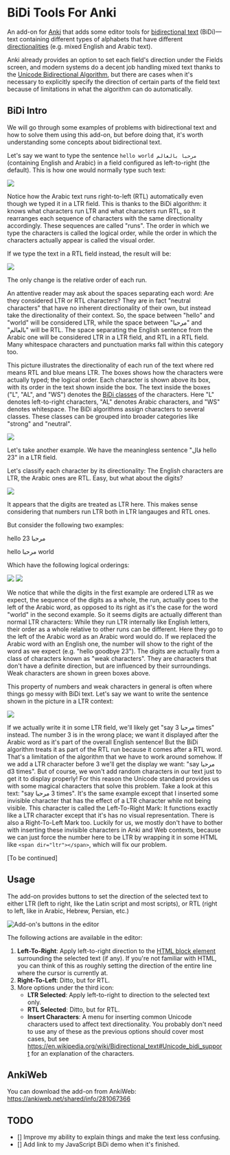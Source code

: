 # BiDi Tools For Anki

An add-on for [Anki](https://apps.ankiweb.net/) that adds some editor tools for
[bidirectional text](https://en.wikipedia.org/wiki/Bidirectional_text)
(BiDi)—text containing different types of alphabets that have different
[directionalities](https://en.wikipedia.org/wiki/Writing_system#Directionality) (e.g. mixed English and Arabic text).

Anki already provides an option to set each field's direction under the Fields screen,
and modern systems do a decent job handling mixed text thanks to the [Unicode Bidirectional Algorithm](https://unicode.org/reports/tr9/),
but there are cases when it's necessary to explicitly specify the direction of certain parts
of the field text because of limitations in what the algorithm can do automatically.

## BiDi Intro

We will go through some examples of problems with bidirectional text and how to solve them using this add-on,
but before doing that, it's worth understanding some concepts about bidirectional text.

Let's say we want to type the sentence `hello world مرحبا بالعالم` (containing English and Arabic)
in a field configured as left-to-right (the default). This is how one
would normally type such text:

![](demo/1.gif)

Notice how the Arabic text runs right-to-left (RTL) automatically even though we typed it in a LTR field.
This is thanks to the BiDi algorithm: it knows what characters run LTR and what characters run RTL,
so it rearranges each sequence of characters with the same directionality accordingly. These sequences are called "runs".
The order in which we type the characters is called the logical order, while the order in which
the characters actually appear is called the visual order.

If we type the text in a RTL field instead, the result will be:

![](demo/2.png)

The only change is the relative order of each run.

An attentive reader may ask about the spaces separating each word: Are they considered
LTR or RTL characters? They are in fact "neutral characters" that have no inherent directionality
of their own, but instead take the directionality of their context. So, the space between "hello"
and "world" will be considered LTR, while the space between "مرحبا" and "بالعالم" will be RTL.
The space separating the English sentence from the Arabic one will be considered LTR in a LTR field,
and RTL in a RTL field. Many whitespace characters and punctuation marks fall within this category too.

This picture illustrates the directionality of each run of the text where red means RTL and blue means LTR.
The boxes shows how the characters were actually typed; the logical order.
Each character is shown above its box, with its order in the text shown inside the box.
The text inside the boxes ("L", "AL", and "WS") denotes the [BiDi classes](https://unicode.org/reports/tr44/#Bidi_Class_Values) of the characters.
Here "L" denotes left-to-right characters, "AL" denotes Arabic characters, and "WS" denotes whitespace.
The BiDi algorithms assign characters to several classes. These classes can be grouped
into broader categories like "strong" and "neutral".

![](demo/2-illustrated.png)

Let's take another example. We have the meaningless sentence "قال hello 23" in a LTR field.

Let's classify each character by its directionality: The English characters are LTR, the Arabic ones are RTL.
Easy, but what about the digits?

![](demo/3.png)

It appears that the digits are treated as LTR here. This makes sense considering
that numbers run LTR both in LTR langauges and RTL ones.

But consider the following two examples:

hello مرحبا 23

hello مرحبا world

Which have the following logical orderings:

![](demo/4.png)
![](demo/5.png)


We notice that while the digits in the first example are ordered LTR as we expect,
the sequence of the digits as a whole, the run, actually goes to the left of the Arabic word,
as opposed to its right as it's the case for the word "world" in the second example.
So it seems digits are actually different than normal LTR characters: While they run
LTR internally like English letters, their order as a whole relative to other runs can be different.
Here they go to the left of the Arabic word as an Arabic word would do.
If we replaced the Arabic word with an English one, the number will show to the right
of the word as we expect (e.g. "hello goodbye 23").
The digits are actually from a class of characters known as "weak characters".
They are characters that don't have a definite direction, but are influenced by their surroundings.
Weak characters are shown in green boxes above.

This property of numbers and weak characters in general is often where things go messy with BiDi text.
Let's say we want to write the sentence shown in the picture in a LTR context:

![](demo/6.png)

If we actually write it in some LTR field, we'll likely get "say مرحبا 3 times" instead.
The number 3 is in the wrong place; we want it displayed
after the Arabic word as it's part of the overall English sentence! But the BiDi algorithm treats it as part
of the RTL run because it comes after a RTL word.
That's a limitation of the algorithm that we have to work around somehow.
If we add a LTR character before 3 we'll get the display we want: "say مرحبا d3 times".
But of course, we won't add random characters in our text
just to get it to display properly!
For this reason the Unicode standard provides us with some
magical characters that solve this problem. Take a look at this text: "say مرحبا ‎3 times".
It's the same example except that I inserted some invisible character that has the effect
of a LTR character while not being visible.
This character is called the Left-To-Right Mark: It functions exactly like a LTR character except that it's has
no visual representation. There is also a Right-To-Left Mark too.
Luckily for us, we mostly don't have to bother with inserting these invisible characters in Anki and Web contexts,
because we can just force the number here to be LTR by wrapping it in some HTML like `<span dir="ltr"></span>`,
which will fix our problem.

[To be continued]

## Usage

The add-on provides buttons to set the direction of the selected text to either LTR
(left to right, like the Latin script and most scripts), or RTL (right to left,
like in Arabic, Hebrew, Persian, etc.)

![Add-on's buttons in the editor](demo/editor.png)

The following actions are available in the editor:
1. **Left-To-Right**: Apply left-to-right direction to the [HTML block element](https://developer.mozilla.org/en-US/docs/Web/HTML/Block-level_elements)
  surrounding the selected text (if any). If you're not familiar with HTML, you can think of this as roughly setting the direction
  of the entire line where the cursor is currently at.
2. **Right-To-Left**: Ditto, but for RTL.
3. More options under the third icon:
   - **LTR Selected**: Apply left-to-right to direction to the selected text only.
   - **RTL Selected**: Ditto, but for RTL.
   - **Insert Characters**: A menu for inserting common Unicode characters used to affect text directionality.
     You probably don't need to use any of these as the previous options should cover most cases,
     but see <https://en.wikipedia.org/wiki/Bidirectional_text#Unicode_bidi_support> for an explanation of the characters.

## AnkiWeb

You can download the add-on from AnkiWeb: <https://ankiweb.net/shared/info/281067366>

## TODO

- [] Improve my ability to explain things and make the text less confusing.
- [] Add link to my JavaScript BiDi demo when it's finished.
